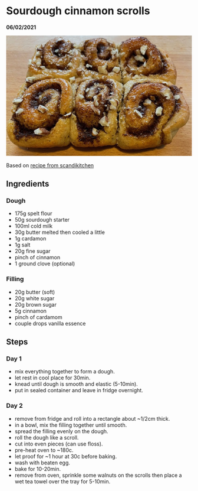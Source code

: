 ---
---

# Sourdough cinnamon scrolls

**06/02/2021**

![scroll](/assets/cscroll.jpeg)

Based on [recipe from scandikitchen](https://www.scandikitchen.co.uk/how-to-make-the-best-ever-real-scandi-cinnamon-buns)

## Ingredients

### Dough

- 175g spelt flour
- 50g sourdough starter
- 100ml cold milk
- 30g butter melted then cooled a little
- 1g cardamon
- 1g salt
- 20g fine sugar
- pinch of cinnamon
- 1 ground clove (optional)

### Filling

- 20g butter (soft)
- 20g white sugar
- 20g brown sugar
- 5g cinnamon
- pinch of cardamom
- couple drops vanilla essence

## Steps

### Day 1

- mix everything together to form a dough.
- let rest in cool place for 30min.
- knead until dough is smooth and elastic (5-10min).
- put in sealed container and leave in fridge overnight.

### Day 2

- remove from fridge and roll into a rectangle about ~1/2cm thick.
- in a bowl, mix the filling together until smooth.
- spread the filling evenly on the dough.
- roll the dough like a scroll.
- cut into even pieces (can use floss).
- pre-heat oven to ~180c.
- let proof for ~1 hour at 30c before baking.
- wash with beaten egg.
- bake for 10-20min.
- remove from oven, sprinkle some walnuts on the scrolls then place a wet tea towel over the tray for 5-10min.
